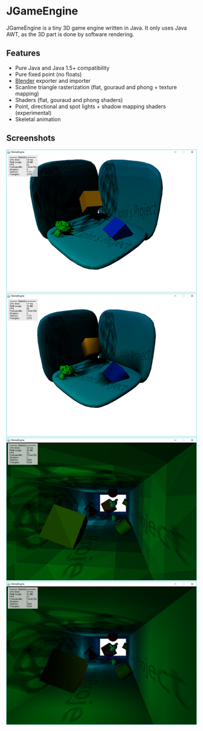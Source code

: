 # JGameEngine

JGameEngine is a tiny 3D game engine written in Java. 
It only uses Java AWT, as the 3D part is done by software rendering.

## Features 
* Pure Java and Java 1.5+ compatibility
* Pure fixed point (no floats)
* [Blender](https://www.blender.org/) exporter and importer
* Scanline triangle rasterization (flat, gouraud and phong + texture mapping)
* Shaders (flat, gouraud and phong shaders)
* Point, directional and spot lights + shadow mapping shaders (experimental)
* Skeletal animation

## Screenshots
![Screenshot](Images/Example1.PNG "Example1")
![Screenshot](Images/Example2.PNG "Example2")
![Screenshot](Images/Example3.PNG "Example3")
![Screenshot](Images/Example4.PNG "Example4")
